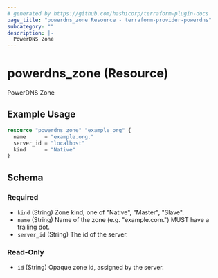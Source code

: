 ```yaml
---
# generated by https://github.com/hashicorp/terraform-plugin-docs
page_title: "powerdns_zone Resource - terraform-provider-powerdns"
subcategory: ""
description: |-
  PowerDNS Zone
---
```


# powerdns_zone (Resource)

PowerDNS Zone

## Example Usage

```terraform
resource "powerdns_zone" "example_org" {
  name      = "example.org."
  server_id = "localhost"
  kind      = "Native"
}
```

<!-- schema generated by tfplugindocs -->
## Schema

### Required

- `kind` (String) Zone kind, one of "Native", "Master", "Slave".
- `name` (String) Name of the zone (e.g. "example.com.") MUST have a trailing dot.
- `server_id` (String) The id of the server.

### Read-Only

- `id` (String) Opaque zone id, assigned by the server.
